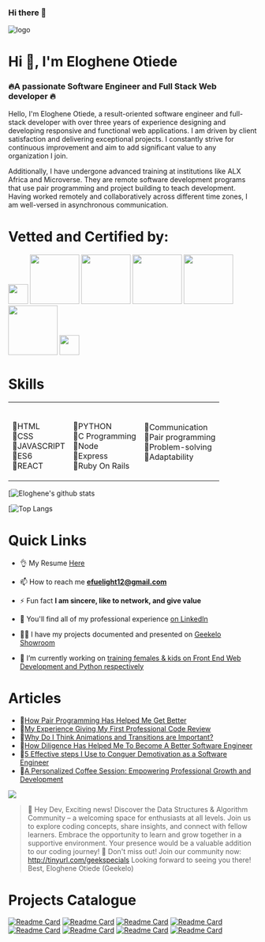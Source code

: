 ### Hi there 👋
 <img src="https://dl.dropboxusercontent.com/s/110axfscx8e9q3q/Screenshot%202023-04-27%20024351.png" alt="logo" width=""  height="" />

<!-- **geekelo/geekelo** is a ✨ _special_ ✨ repository because its `README.md` (this file) appears on your GitHub profile.

Here are some ideas to get you started:

- 🔭 I’m currently working on ...
- 🌱 I’m currently learning ...
- 👯 I’m looking to collaborate on ...
- 🤔 I’m looking for help with ...
- 💬 Ask me about ...
- 📫 How to reach me: ...
- 😄 Pronouns: ...
- ⚡ Fun fact: ... -->
<h1 align="left">Hi 👋, I'm Eloghene Otiede</h1>
<h3 align="">🔥A passionate Software Engineer and Full Stack Web developer 🔥</h3> 
<p>Hello, I'm Eloghene Otiede, a result-oriented software engineer and full-stack developer with over three years of experience designing and developing responsive and functional web applications.
I am driven by client satisfaction and delivering exceptional projects. I constantly strive for continuous improvement and aim to add significant value to any organization I join.

Additionally, I have undergone advanced training at institutions like ALX Africa and Microverse. They are remote software development programs that use pair programming and project building to teach development.
Having worked remotely and collaboratively across different time zones, I am well-versed in asynchronous communication.
</p>

# Vetted and Certified by:
<span><img src="https://dl.dropboxusercontent.com/s/0gkourlkr7igmjj/301141307_443420951137305_3219365308897154219_n.png" width="40"></span>
<span><img src="https://dl.dropboxusercontent.com/s/l65fgnilq01fbq5/turing-logo.png" width="100"></span>
<span><img src="https://dl.dropboxusercontent.com/s/8sv80mh3seah8pl/linkedin-logo.png" width="100"></span>
<span><img src="https://dl.dropboxusercontent.com/s/ia31qmj3q8tdso6/WeLoveNoCode%20-%20Logo.png" width="100"></span>
<span><img src="https://dl.dropboxusercontent.com/s/83fpnw781b64sms/microverse-logo.jpeg" width="100"></span>
<span><img src="https://dl.dropboxusercontent.com/s/11ozz9d8jmqvxdv/hackerrank-logo.png" width="100"></span>
<span><img src="https://dl.dropboxusercontent.com/s/ysn9lwdzcxjc8r6/alx.jpg" width="40"></span>

# Skills
<table style="border-radius: 5;">
<tr class="row">
  <td class="column">
  <p>
   <br>
      🔸HTML
      <br>
      🔸CSS
      <br>
      🔸JAVASCRIPT
      <br>
      🔸ES6
      <br>
      🔸REACT
  </p>
  </div>
  <td cellSpacing: 90 class="column" style="float: right;">
    <p>
      <br>
      🔸PYTHON
      <br>
      🔸C Programming
      <br>
      🔸Node
      <br>
      🔸Express
      <br>
      🔸Ruby On Rails
    </p>
  </div>
  <td class="column">
      <br>
      🔸Communication 
      <br>
      🔸Pair programming
      <br>
      🔸Problem-solving
      <br>
      🔸Adaptability 
    </p>
  </div>
</div>
</table>


<!-- BLOG-POST-LIST:START -->
<!-- BLOG-POST-LIST:END -->



[![Eloghene's github stats](https://github-readme-stats.vercel.app/api?username=geekelo&show_icons=true)

[![Top Langs](https://github-readme-stats.vercel.app/api/top-langs/?username=anuraghazra&layout=compact&show_icons=true)

# Quick Links
- 👌 My Resume [Here](https://docs.google.com/document/d/1k_8h57QSjxCds70-ZPgrJkBgouMexeFV2y-unEYBPNs/edit?usp=sharing)

- 📫 How to reach me **efuelight12@gmail.com**

- ⚡ Fun fact **I am sincere, like to network, and give value**

- 📄 You'll find all of my professional experience [on LinkedIn](https://www.linkedin.com/in/eloghene-otiede/)

- 👨‍💻 I have my projects documented and presented on [Geekelo Showroom](https://geekelo.us.to/)

- 🔭 I’m currently working on [training females & kids on Front End Web Development and Python respectively](https://femalesintech.us.to)



# Articles
- 📍[How Pair Programming Has Helped Me Get Better](https://www.linkedin.com/pulse/how-pair-programming-has-heped-me-get-better-eloghene-otiede)
- 📍[My Experience Giving My First Professional Code Review](https://www.linkedin.com/pulse/my-experience-giving-first-professional-code-review-eloghene-otiede)
- 📍[Why Do I Think Animations and Transitions are Important?](https://www.linkedin.com/pulse/why-do-i-think-animations-transitions-important-eloghene-otiede)
- 📍[How Diligence Has Helped Me To Become A Better Software Engineer](https://www.linkedin.com/pulse/how-diligence-has-helped-me-become-better-software-engineer-otiede)
- 📍[5 Effective steps I Use to Conguer Demotivation as a Software Engineer](https://www.linkedin.com/pulse/5-effective-steps-i-use-conquer-demotivation-software-eloghene-otiede-1f)
- 📍[A Personalized Coffee Session: Empowering Professional Growth and Development](https://www.linkedin.com/pulse/personalized-coffee-session-empowering-professional-growth-otiede)

 ![](https://komarev.com/ghpvc/?username=geekelo&color=dc143c)

 > :rocket: Hey Dev,
Exciting news! Discover the Data Structures & Algorithm Community – a welcoming space for enthusiasts at all levels. Join us to explore coding concepts, share insights, and connect with fellow learners. Embrace the opportunity to learn and grow together in a supportive environment. Your presence would be a valuable addition to our coding journey! 🌟
Don't miss out! Join our community now: http://tinyurl.com/geekspecials
Looking forward to seeing you there!
Best,
Eloghene Otiede (Geekelo)


# Projects Catalogue
[![Readme Card](https://github-readme-stats.vercel.app/api/pin/?username=geekelo&repo=cash-in-out)](https://github.com/geekelo/cash-in-out)
[![Readme Card](https://github-readme-stats.vercel.app/api/pin/?username=geekelo&repo=domins-recipe_app)](https://github.com/geekelo/domins-recipe_app)
[![Readme Card](https://github-readme-stats.vercel.app/api/pin/?username=geekelo&repo=crypto-price-rank)](https://github.com/geekelo/crypto-price-rank)
[![Readme Card](https://github-readme-stats.vercel.app/api/pin/?username=geekelo&repo=oti-task-organizer-webapp)](https://github.com/geekelo/oti-task-organizer-webapp)
[![Readme Card](https://github-readme-stats.vercel.app/api/pin/?username=geekelo&repo=leaderboard-webapp)](https://github.com/geekelo/leaderboard)
[![Readme Card](https://github-readme-stats.vercel.app/api/pin/?username=geekelo&repo=awesome-books-webapp)](https://github.com/geekelo/awesome-books-webapp)
[![Readme Card](https://github-readme-stats.vercel.app/api/pin/?username=geekelo&repo=bookstore-cms)](https://github.com/geekelo/bookstore-cms)
[![Readme Card](https://github-readme-stats.vercel.app/api/pin/?username=geekelo&repo=gft-hackathon-webapp-project)](https://github.com/geekelo/gft-hackathon-webapp-project)





 

<!-- <h3 align="left">Connect with me:</h3>
<p align="left">
<a href="https://twitter.com/geekelo_xyz" target="blank"><img align="center" src="https://raw.githubusercontent.com/rahuldkjain/github-profile-readme-generator/master/src/images/icons/Social/twitter.svg" alt="geekelo_xyz" height="30" width="40" /></a>
<a href="https://linkedin.com/in/https://linkedin.com/eloghene-otiede" target="blank"><img align="center" src="https://raw.githubusercontent.com/rahuldkjain/github-profile-readme-generator/master/src/images/icons/Social/linked-in-alt.svg" alt="https://linkedin.com/eloghene-otiede" height="30" width="40" /></a>
<a href="https://www.youtube.com/c/@geekelo" target="blank"><img align="center" src="https://raw.githubusercontent.com/rahuldkjain/github-profile-readme-generator/master/src/images/icons/Social/youtube.svg" alt="@geekelo" height="30" width="40" /></a>
<a href="https://www.hackerrank.com/@efuelight12" target="blank"><img align="center" src="https://raw.githubusercontent.com/rahuldkjain/github-profile-readme-generator/master/src/images/icons/Social/hackerrank.svg" alt="@efuelight12" height="30" width="40" /></a>
<a href="https://geekelo.xyz" target="blank"><img align="center" src="https://raw.githubusercontent.com/rahuldkjain/github-profile-readme-generator/master/src/images/icons/Social/rss.svg" alt="https://geekelo.xyz" height="30" width="40" /></a>
</p>

<h3 align="left">Languages and Tools:</h3>
<p align="left"> <a href="https://getbootstrap.com" target="_blank" rel="noreferrer"> <img src="https://raw.githubusercontent.com/devicons/devicon/master/icons/bootstrap/bootstrap-plain-wordmark.svg" alt="bootstrap" width="40" height="40"/> </a> <a href="https://www.cprogramming.com/" target="_blank" rel="noreferrer"> <img src="https://raw.githubusercontent.com/devicons/devicon/master/icons/c/c-original.svg" alt="c" width="40" height="40"/> </a> <a href="https://www.w3schools.com/css/" target="_blank" rel="noreferrer"> <img src="https://raw.githubusercontent.com/devicons/devicon/master/icons/css3/css3-original-wordmark.svg" alt="css3" width="40" height="40"/> </a> <a href="https://expressjs.com" target="_blank" rel="noreferrer"> <img src="https://raw.githubusercontent.com/devicons/devicon/master/icons/express/express-original-wordmark.svg" alt="express" width="40" height="40"/> </a> <a href="https://flutter.dev" target="_blank" rel="noreferrer"> <img src="https://www.vectorlogo.zone/logos/flutterio/flutterio-icon.svg" alt="flutter" width="40" height="40"/> </a> <a href="https://git-scm.com/" target="_blank" rel="noreferrer"> <img src="https://www.vectorlogo.zone/logos/git-scm/git-scm-icon.svg" alt="git" width="40" height="40"/> </a> <a href="https://www.w3.org/html/" target="_blank" rel="noreferrer"> <img src="https://raw.githubusercontent.com/devicons/devicon/master/icons/html5/html5-original-wordmark.svg" alt="html5" width="40" height="40"/> </a> <a href="https://developer.mozilla.org/en-US/docs/Web/JavaScript" target="_blank" rel="noreferrer"> <img src="https://raw.githubusercontent.com/devicons/devicon/master/icons/javascript/javascript-original.svg" alt="javascript" width="40" height="40"/> </a> <a href="https://www.linux.org/" target="_blank" rel="noreferrer"> <img src="https://raw.githubusercontent.com/devicons/devicon/master/icons/linux/linux-original.svg" alt="linux" width="40" height="40"/> </a> <a href="https://www.mongodb.com/" target="_blank" rel="noreferrer"> <img src="https://raw.githubusercontent.com/devicons/devicon/master/icons/mongodb/mongodb-original-wordmark.svg" alt="mongodb" width="40" height="40"/> </a> <a href="https://www.mysql.com/" target="_blank" rel="noreferrer"> <img src="https://raw.githubusercontent.com/devicons/devicon/master/icons/mysql/mysql-original-wordmark.svg" alt="mysql" width="40" height="40"/> </a> <a href="https://nodejs.org" target="_blank" rel="noreferrer"> <img src="https://raw.githubusercontent.com/devicons/devicon/master/icons/nodejs/nodejs-original-wordmark.svg" alt="nodejs" width="40" height="40"/> </a> <a href="https://www.php.net" target="_blank" rel="noreferrer"> <img src="https://raw.githubusercontent.com/devicons/devicon/master/icons/php/php-original.svg" alt="php" width="40" height="40"/> </a> <a href="https://www.python.org" target="_blank" rel="noreferrer"> <img src="https://raw.githubusercontent.com/devicons/devicon/master/icons/python/python-original.svg" alt="python" width="40" height="40"/> </a> <a href="https://reactjs.org/" target="_blank" rel="noreferrer"> <img src="https://raw.githubusercontent.com/devicons/devicon/master/icons/react/react-original-wordmark.svg" alt="react" width="40" height="40"/> </a> </p>
-->
